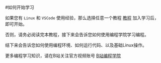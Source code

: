 #如何开始学习

如果您有 `Linux` 和 `VSCode` 使用经验，那么选择任意一个教程 [教程](https://www.programschool.com/course) 加入学习后，即可开始。

否则，请务必阅读完本教程，接下来会告诉您如何使用编程学院学习编程。

结下来会告诉您如何使用编程环境、如何运行代码、以及基础Linux操作。

更多编程学习知识，请在B站关注官方视频账号 [B站编程学院](https://space.bilibili.com/1130706244)
